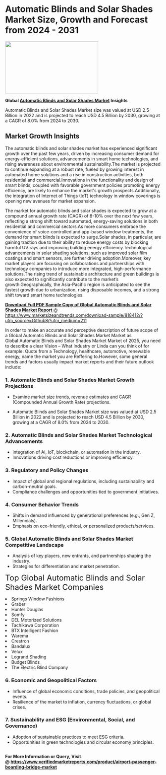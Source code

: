 <H1>Automatic Blinds and Solar Shades Market Size, Growth and Forecast from 2024 - 2031</H1><img class="aligncenter size-medium wp-image-584254" src="https://thirdeyenews.in/wp-content/uploads/2024/09/Global-Market-Research-300x168.jpeg" alt="" width="300" height="168" /><p><strong>Global&nbsp;<a href="https://www.marketsizeandtrends.com/download-sample/818412/?utm_source=Github8j?utm_medium=211">Automatic Blinds and Solar Shades Market</a> Insights</strong></p><p>Automatic Blinds and Solar Shades Market size was valued at USD 2.5 Billion in 2022 and is projected to reach USD 4.5 Billion by 2030, growing at a CAGR of 8.0% from 2024 to 2030.</p><p><h2>Market Growth Insights</h2> <p>The automatic blinds and solar shades market has experienced significant growth over the past few years, driven by increasing consumer demand for energy-efficient solutions, advancements in smart home technologies, and rising awareness about environmental sustainability.The market is projected to continue expanding at a robust rate, fueled by growing interest in automated home solutions and a rise in construction activities, both residential and commercial.Innovations in the functionality and design of smart blinds, coupled with favorable government policies promoting energy efficiency, are likely to enhance the market's growth prospects.Additionally, the integration of Internet of Things (IoT) technology in window coverings is opening new avenues for market expansion.</p> <p><a href="#"></a></p> <p>The market for automatic blinds and solar shades is expected to grow at a compound annual growth rate (CAGR) of 8-10% over the next few years, reflecting a strong shift toward automated, energy-saving solutions in both residential and commercial sectors.As more consumers embrace the convenience of voice-controlled and app-based window treatments, the demand for smart blinds is expected to surge.Solar shades, in particular, are gaining traction due to their ability to reduce energy costs by blocking harmful UV rays and improving building energy efficiency.Technological advancements in solar shading solutions, such as improved solar film coatings and smart sensors, are further driving adoption.Moreover, key market players are focusing on collaborations and partnerships with technology companies to introduce more integrated, high-performance solutions.The rising trend of sustainable architecture and green buildings is also expected to significantly contribute to the market’s growth.Geographically, the Asia-Pacific region is anticipated to see the fastest growth due to urbanization, rising disposable incomes, and a strong shift toward smart home technologies.</p> <p><a href="#"></p><p><span class=""><strong>Download Full PDF Sample Copy of Global Automatic Blinds and Solar Shades Market Report</strong> @ <a href="https://www.marketsizeandtrends.com/download-sample/818412/?utm_source=Github8j?utm_medium=211" target="_blank">https://www.marketsizeandtrends.com/download-sample/818412/?utm_source=Github8j?utm_medium=211</a></span></p><p>In order to make an accurate and perceptive description of future scope of a Global&nbsp;Automatic Blinds and Solar Shades Market Market as Global&nbsp;Automatic Blinds and Solar Shades Market Market of 2025, you need to describe a clear Vision &ndash; What Industry or Linda can you think of for example: Quote from a Technology, healthcare, automotive, renewable energy, name the market you are Reffering to.However, some general trends and factors usually impact market reports and their future outlook include:</p><h3>1.&nbsp;<strong>Automatic Blinds and Solar Shades Market Growth Projections</strong></h3><ul><li>Examine market size trends, revenue estimates and CAGR (Compounded Annual Growth Rate) projections.</li><li><p>Automatic Blinds and Solar Shades Market size was valued at USD 2.5 Billion in 2022 and is projected to reach USD 4.5 Billion by 2030, growing at a CAGR of 8.0% from 2024 to 2030.</p></li></ul><h3>2.&nbsp;<strong>Automatic Blinds and Solar Shades Market Technological Advancements</strong></h3><ul><li>Integration of AI, IoT, blockchain, or automation in the industry.</li><li>Innovations driving cost reductions or improving efficiency.</li></ul><h3>3.&nbsp;<strong>Regulatory and Policy Changes</strong></h3><ul><li>Impact of global and regional regulations, including sustainability and carbon-neutral goals.</li><li>Compliance challenges and opportunities tied to government initiatives.</li></ul><h3>4.&nbsp;<strong>Consumer Behavior Trends</strong></h3><ul><li>Shifts in demand influenced by generational preferences (e.g., Gen Z, Millennials).</li><li>Emphasis on eco-friendly, ethical, or personalized products/services.</li></ul><h3>5.&nbsp;<strong>Global Automatic Blinds and Solar Shades Market Competitive Landscape</strong></h3><ul><li>Analysis of key players, new entrants, and partnerships shaping the industry.</li><li>Strategies for differentiation and market penetration.</li></ul><p data-pm-slice="1 1 []"><span style="color: inherit; font-family: inherit; font-size: 25px;">Top Global Automatic Blinds and Solar Shades Market Companies</span></p><div class="" data-test-id=""><p><li>Springs Window Fashions</li><li> Graber</li><li> Hunter Douglas</li><li> Somfy</li><li> DEL Motorized Solutions</li><li> Tachikawa Corporation</li><li> BTX Intelligent Fashion</li><li> Warema</li><li> Crestron</li><li> Bandalux</li><li> Velux</li><li> Legrand Shading</li><li> Budget Blinds</li><li> The Electric Blind Company</li></p></div><h3>6.&nbsp;<strong>Economic and Geopolitical Factors</strong></h3><ul><li>Influence of global economic conditions, trade policies, and geopolitical events.</li><li>Resilience of the market to inflation, currency fluctuations, or global crises.</li></ul><h3>7.&nbsp;<strong>Sustainability and ESG (Environmental, Social, and Governance)</strong></h3><ul><li>Adoption of sustainable practices to meet ESG criteria.</li><li>Opportunities in green technologies and circular economy principles.</li></ul><h2><strong style="font-size: 14px;">For More Information or Query, Visit @&nbsp;</strong><a style="background-color: #ffffff; font-size: 14px;" href="https://www.marketsizeandtrends.com/report/automatic-blinds-and-solar-shades-market/" target="_blank">https://www.verifiedmarketreports.com/product/airport-passenger-boarding-bridge-market</a></h2>